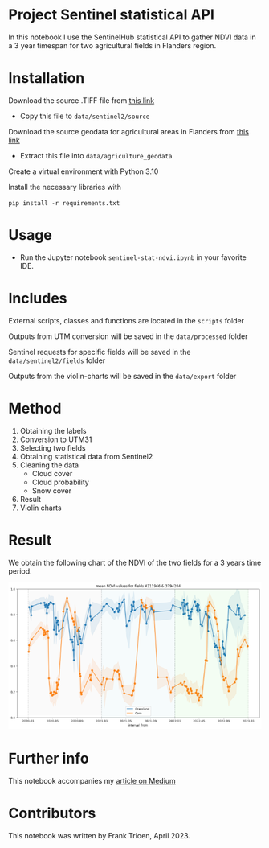 # Project Sentinel statistical API

In this notebook I use the SentinelHub statistical API to gather NDVI data in a 3 year timespan for two agricultural fields in Flanders region.

# Installation
Download the source .TIFF file from [this link](https://www.mediafire.com/view/p5mz28kul0gwldg/response.tiff/file)

- Copy this file to `data/sentinel2/source`

Download the source geodata for agricultural areas in Flanders from [this link](https://www.mediafire.com/file/my7zyicbov9p1hl/Shapefile.7z/file)

- Extract this file into `data/agriculture_geodata`

Create a virtual environment with Python 3.10

Install the necessary libraries with

`pip install -r requirements.txt`

# Usage

- Run the Jupyter notebook `sentinel-stat-ndvi.ipynb` in your favorite IDE.

# Includes

External scripts, classes and functions are located in the `scripts` folder

Outputs from UTM conversion will be saved in the `data/processed` folder

Sentinel requests for specific fields will be saved in the `data/sentinel2/fields` folder

Outputs from the violin-charts will be saved in the `data/export` folder

# Method

1. Obtaining the labels
2. Conversion to UTM31
3. Selecting two fields
4. Obtaining statistical data from Sentinel2
5. Cleaning the data
    - Cloud cover
    - Cloud probability
    - Snow cover
6. Result
7. Violin charts

# Result
We obtain the following chart of the NDVI of the two fields for a 3 years time period.

![ndvi_stats](./assets/ndvi_stats.png)

# Further info

This notebook accompanies my [article on Medium]()

# Contributors

This notebook was written by Frank Trioen, April 2023.
